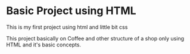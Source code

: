 # Basic Project using HTML

This is my first project using html and little bit css

This project basically on Coffee and other structure of a shop only using HTML and it's basic concepts.